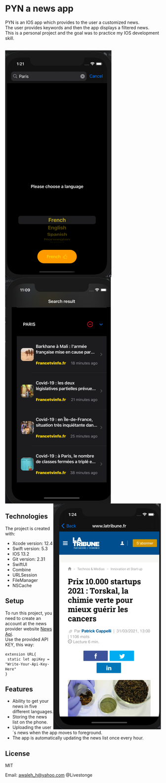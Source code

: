 # PYN a news app

PYN is an IOS app which provides to the user a customized news.<br/> The user provides keywords and then the app displays a filtered news.<br/>
This is a personal project and the goal was to practice my IOS development skill.
<br><br>

<img align="left" src="images/Keyword.png">
<img align="center" src="images/Screenshot.png"><br/>
<img align="right" src="images/Article.png">

## Technologies

The project is created with:<br/>

* Xcode version: 12.4
* Swift version: 5.3
* IOS 13.2
* Git version: 2.31
* SwiftUI
* Combine
* URLSession
* FileManager
* NSCache

## Setup

To run this project, you need to create an account at the news provider website [News Api](https://newsapi.org).<br/>
Use the provided API KEY, this way:

```
extension URL{
 static let apiKey = "Write-Your-Api-Key-Here"
}
```

## Features

* Ability to get your news in five different languages.
* Storing the news list on the phone.
* Uploading the user´s news when the app moves to foreground.
* The app is automatically updating the news list once every hour.

## License

MIT

Email: awaleh_h@yahoo.com
@Livestonge
